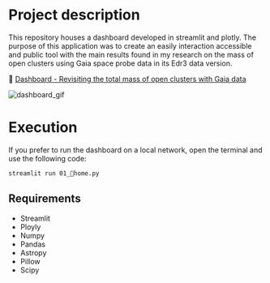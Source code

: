 # Project description

This repository houses a dashboard developed in streamlit and plotly. The purpose of this application was to create an easily interaction accessible and public tool with the main results found in my research on the mass of open clusters using Gaia space probe data in its Edr3 data version.

🔗 [Dashboard - Revisiting the total mass of open clusters with Gaia data](https://ocmass.streamlit.app/)

![dashboard_gif](https://user-images.githubusercontent.com/70342250/192885272-deaca18c-6f77-4fa4-a881-3cae974dd146.gif)

# Execution

If you prefer to run the dashboard on a local network, open the terminal and use the following code:

```Bash
streamlit run 01_🔵home.py
```

## Requirements

- Streamlit
- Ployly
- Numpy
- Pandas
- Astropy
- Pillow
- Scipy


